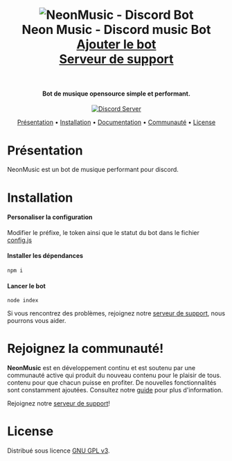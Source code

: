 <h1 align="center">
  <br>
  <img src="https://cdn.discordapp.com/avatars/909826264645373972/64b6d989b85472a16323d7992b4da9f2.png" alt="NeonMusic - Discord Bot"></a>
  <br>
  Neon Music - Discord music Bot
  <br>
  <a href="https://discord.com/api/oauth2/authorize?client_id=909826264645373972&permissions=139887766865&scope=bot%20applications.command">Ajouter le bot</a><br>
  <a href="https://discord.gg/XVgXcfE9mb">Serveur de support</a><br>
  <br>
</h1>


<h4 align="center">Bot de musique opensource simple et performant.</h4>

<p align="center">
  <a href="https://discord.gg/XVgXcfE9mb">
    <img src="https://discordapp.com/api/guilds/901476028713668610/widget.png?style=shield" alt="Discord Server">
  </a>
</p>


<p align="center">
  <a href="#pr%C3%A9sentation">Présentation</a>
  •
  <a href="#installation">Installation</a>
  •
  <a href="https://github.com/arthurduino/NeonMusic/wiki">Documentation</a>
  •
  <a href="#rejoignez-la-communaut%C3%A9">Communauté</a>
  •
  <a href="#license">License</a>
</p>

# Présentation

NeonMusic est un bot de musique performant pour discord.

# Installation

#### Personaliser la configuration
Modifier le préfixe, le token ainsi que le statut du bot dans le fichier [config.js](https://github.com/arthurduino/NeonMusic/blob/main/config.js)

#### Installer les dépendances
`npm i`

#### Lancer le bot
`node index`

Si vous rencontrez des problèmes, rejoignez notre
[serveur de support](https://discord.gg/XVgXcfE9mb), nous pourrons vous aider.


# Rejoignez la communauté!

**NeonMusic** est en développement continu et est soutenu par une communauté active qui produit du nouveau contenu pour le plaisir de tous.
contenu pour que chacun puisse en profiter. De nouvelles fonctionnalités sont constamment ajoutées. 
Consultez notre [guide](https://github.com/arthurduino/NeonMusic/wiki) pour plus d'information.

Rejoignez notre [serveur de support](https://discord.gg/XVgXcfE9mb)!

# License

Distribué sous licence [GNU GPL v3](https://www.gnu.org/licenses/gpl-3.0.en.html).
